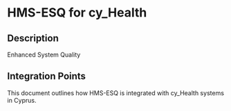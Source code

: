 # HMS-ESQ for cy_Health

## Description

Enhanced System Quality

## Integration Points

This document outlines how HMS-ESQ is integrated with cy_Health systems in Cyprus.
